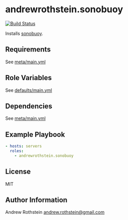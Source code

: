andrewrothstein.sonobuoy
=========
[![Build Status](https://travis-ci.org/andrewrothstein/ansible-sonobuoy.svg?branch=master)](https://travis-ci.org/andrewrothstein/ansible-sonobuoy)

Installs [sonobuoy](https://sonobuoy.io/).

Requirements
------------

See [meta/main.yml](meta/main.yml)

Role Variables
--------------

See [defaults/main.yml](defaults/main.yml)

Dependencies
------------

See [meta/main.yml](meta/main.yml)

Example Playbook
----------------

```yml
- hosts: servers
  roles:
    - andrewrothstein.sonobuoy
```

License
-------

MIT

Author Information
------------------

Andrew Rothstein <andrew.rothstein@gmail.com>
